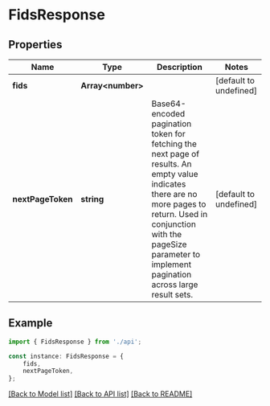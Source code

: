 # FidsResponse


## Properties

Name | Type | Description | Notes
------------ | ------------- | ------------- | -------------
**fids** | **Array&lt;number&gt;** |  | [default to undefined]
**nextPageToken** | **string** | Base64-encoded pagination token for fetching the next page of results. An empty value indicates there are no more pages to return. Used in conjunction with the pageSize parameter to implement pagination across large result sets. | [default to undefined]

## Example

```typescript
import { FidsResponse } from './api';

const instance: FidsResponse = {
    fids,
    nextPageToken,
};
```

[[Back to Model list]](../README.md#documentation-for-models) [[Back to API list]](../README.md#documentation-for-api-endpoints) [[Back to README]](../README.md)
